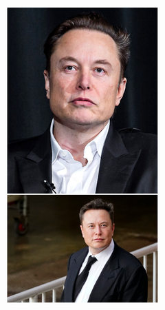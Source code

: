<img src="tasks/Elon%20Musk.jpg" width="350" title="hover text"> <img src="tasks/Elon%20Test.jpg" width="350" title="hover text">
